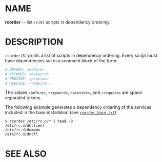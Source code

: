 # NAME

**rcorder** -- list `rc(8)` scripts in dependency ordering.


# DESCRIPTION

`rcorder(8)` prints a list of scripts in dependency ordering. Every script
must have dependencies set in a comment block of the form:

```sh
# BEFORE: <before>
# KEYWORD: <keyword>
# PROVIDE: <provide>
# REQUIRE: <require>
```

The values `<before>`, `<keyword>`, `<provide>`, and `<require>` are space
separated tokens.

The following example generates a dependency ordering of the services included
in the base installation (see [`rcorder_base.txt`](./rcorder_base.txt)):

```console
% rcorder /etc/rc.d/* | head -3
/etc/rc.d/dhclient
/etc/rc.d/dumpon
/etc/rc.d/dnctl
```

# SEE ALSO
